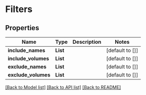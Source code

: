 # Filters
## Properties

| Name | Type | Description | Notes |
|------------ | ------------- | ------------- | -------------|
| **include\_names** | **List** |  | [default to []] |
| **include\_volumes** | **List** |  | [default to []] |
| **exclude\_names** | **List** |  | [default to []] |
| **exclude\_volumes** | **List** |  | [default to []] |

[[Back to Model list]](../README.md#documentation-for-models) [[Back to API list]](../README.md#documentation-for-api-endpoints) [[Back to README]](../README.md)

